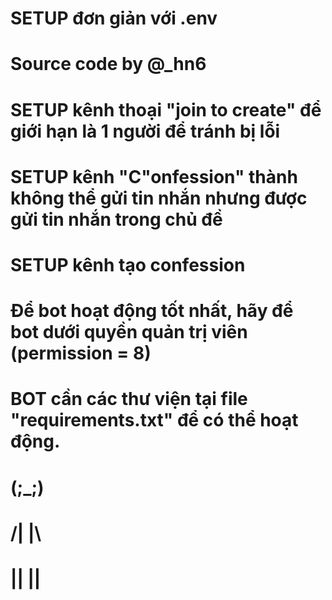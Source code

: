 # SETUP đơn giản với .env 
# Source code by @_hn6 
# SETUP kênh thoại "join to create" để giới hạn là 1 người để tránh bị lỗi
# SETUP kênh "C"onfession" thành không thể gửi tin nhắn nhưng được gửi tin nhắn trong chủ đề 
# SETUP kênh tạo confession 
# Để bot hoạt động tốt nhất, hãy để bot dưới quyền quản trị viên (permission = 8)

# BOT cần các thư viện tại file "requirements.txt" để có thể hoạt động.

#   (;_;)
#  /|   |\
#   || ||